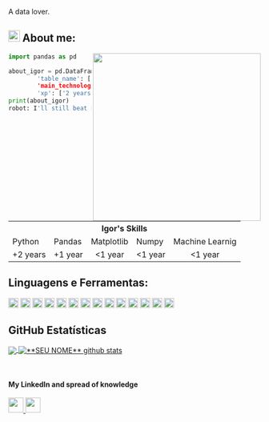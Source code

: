 A data lover.

## <img width="23" alt="about" src="https://user-images.githubusercontent.com/66682646/149965115-a0078ab6-f1f5-4889-8909-9f300073c9fa.png"> About me:

<img align="right" width="335" src="https://i2.wp.com/allhtaccess.info/wp-content/uploads/2018/03/programming.gif?fit=1281%2C716&ssl=1" />

```python
import pandas as pd

about_igor = pd.DataFrame({
        'table_name': ['Igor's Skills'],
        'main_technologies': ['Python', 'Pandas', 'Matplotlib', 'Numpy', 'Machine Learnig'], 
        'xp': ['2 years', '1 year', 'less than one year', 'less than one year', 'less than one year']})
print(about_igor)
robot: I'll still beat humans at chess! >:D
```

<table align="center">
  <tr>
    <th colspan="5">Igor's Skills</th>
  </tr>
  <tr>
    <td>Python</td>
    <td>Pandas</td>
    <td>Matplotlib</td>
    <td>Numpy</td>
    <td>Machine Learnig</td>
  </tr>
  <tr align="center">
    <td>+2 years</td>
    <td>+1 year</td>
    <td><1 year</td>
    <td><1 year</td>
    <td><1 year</td>
  </tr>
</table>

## **Linguagens e Ferramentas:**  

<code><img height="20" src="https://img.shields.io/badge/Arch_Linux-1793D1?style=for-the-badge&logo=arch-linux&logoColor=white"></code>
<code><img height="20" src="https://img.shields.io/badge/Atom-66595C?style=for-the-badge&logo=Atom&logoColor=white"></code>
<code><img height="20" src="https://img.shields.io/badge/Spyder-838485?style=for-the-badge&logo=spyder%20ide&logoColor=maroon"></code>
<code><img height="20" src="https://img.shields.io/badge/python-3670A0?style=for-the-badge&logo=python&logoColor=ffdd54"></code>
<code><img height="20" src="https://img.shields.io/badge/Pandas-2C2D72?style=for-the-badge&logo=pandas&logoColor=white"></code>
<code><img height="20" src="https://img.shields.io/badge/numpy-%23013243.svg?style=for-the-badge&logo=numpy&logoColor=white"></code>
<code><img height="20" src="https://img.shields.io/badge/Django-092E20?style=for-the-badge&logo=django&logoColor=green"></code>
<code><img height="20" src="https://img.shields.io/badge/MySQL-005C84?style=for-the-badge&logo=mysql&logoColor=white"></code>
<code><img height="20" src="https://img.shields.io/badge/Microsoft_SQL_Server-CC2927?style=for-the-badge&logo=microsoft-sql-server&logoColor=white"></code>
<code><img height="20" src="https://img.shields.io/badge/Kotlin-0095D5?&style=for-the-badge&logo=kotlin&logoColor=white"></code>
<code><img height="20" src="https://img.shields.io/badge/JavaScript-323330?style=for-the-badge&logo=javascript&logoColor=F7DF1E"></code>
<code><img height="20" src="https://img.shields.io/badge/Sass-CC6699?style=for-the-badge&logo=sass&logoColor=white"></code>
<code><img height="20" src="https://img.shields.io/badge/HTML5-E34F26?style=for-the-badge&logo=html5&logoColor=white"></code>
<code><img height="20" src="https://img.shields.io/badge/React-20232A?style=for-the-badge&logo=react&logoColor=61DAFB"></code>


## **GitHub Estatísticas**

<a href="https://github.com/reznorcode">
  <img align="center" src="https://github-readme-stats.vercel.app/api/top-langs/?username=reznorcode&theme=dracula&hide_langs_below=1" />
</a>

<a href="https://github.com/reznorcode">
 <img align="center" src="https://github-readme-stats.vercel.app/api?username=reznorcode&show_icons=true&theme=dracula&line_height=27" alt="**SEU NOME** github stats"/>
</a>

[Medium]: https://medium.com/@igordliotto
[linkedin]: https://www.linkedin.com/in/igor-dequi-liotto/
<br>

#### My LinkedIn and spread of knowledge
<a href="https://www.linkedin.com/in/igor-dequi-liotto/">
 <img height="30" src="https://img.shields.io/badge/linkedin-%230077B5.svg?style=for-the-badge&logo=linkedin&logoColor=white"> 
</a>
<a href="https://medium.com/@igordliotto">
 <img height="30" src="https://img.shields.io/badge/Medium-12100E?style=for-the-badge&logo=medium&logoColor=white"> 
</a>

